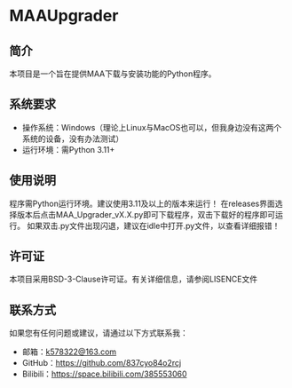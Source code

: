  
# MAAUpgrader

## 简介
本项目是一个旨在提供MAA下载与安装功能的Python程序。

## 系统要求
- 操作系统：Windows（理论上Linux与MacOS也可以，但我身边没有这两个系统的设备，没有办法测试）
- 运行环境：需Python 3.11+

## 使用说明
程序需Python运行环境。建议使用3.11及以上的版本来运行！
在releases界面选择版本后点击MAA_Upgrader_vX.X.py即可下载程序，双击下载好的程序即可运行。
如果双击.py文件出现闪退，建议在idle中打开.py文件，以查看详细报错！

## 许可证
本项目采用BSD-3-Clause许可证。有关详细信息，请参阅LISENCE文件

## 联系方式
如果您有任何问题或建议，请通过以下方式联系我：
- 邮箱：k578322@163.com
- GitHub：https://github.com/837cyo84o2rcj
- Bilibili：https://space.bilibili.com/385553060
